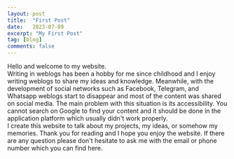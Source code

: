 ```yaml
---
layout: post
title:  "First Post"
date:   2023-07-09
excerpt: "My First Post"
tag: [blog]
comments: false
---
```

Hello and welcome to my website.<br>
Writing in weblogs has been a hobby for me since childhood and I enjoy writing weblogs to share my ideas and knowledge. 
Meanwhile, with the development of social networks such as Facebook, Telegram, and Whatsapp weblogs start to disappear and most of the content was 
shared on social media.
The main problem with this situation is its accessibility. You cannot search on Google to find your content and it should be done in the application platform which 
usually didn't work properly.<br>
I create this website to talk about my projects, my ideas, or somehow my memories. Thank you for reading and I hope you enjoy the website. If there are any
question please don't hesitate to ask me with the email or phone number which you can find here.

